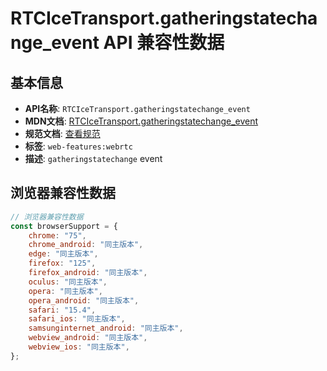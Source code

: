 # RTCIceTransport.gatheringstatechange_event API 兼容性数据

## 基本信息

- **API名称**: `RTCIceTransport.gatheringstatechange_event`
- **MDN文档**: [RTCIceTransport.gatheringstatechange_event](https://developer.mozilla.org/docs/Web/API/RTCIceTransport/gatheringstatechange_event)
- **规范文档**: [查看规范](https://w3c.github.io/webrtc-pc/#event-icetransport-gatheringstatechange,https://w3c.github.io/webrtc-pc/#dom-rtcicetransport-ongatheringstatechange)
- **标签**: `web-features:webrtc`
- **描述**: `gatheringstatechange` event

## 浏览器兼容性数据

```javascript
// 浏览器兼容性数据
const browserSupport = {
    chrome: "75",
    chrome_android: "同主版本",
    edge: "同主版本",
    firefox: "125",
    firefox_android: "同主版本",
    oculus: "同主版本",
    opera: "同主版本",
    opera_android: "同主版本",
    safari: "15.4",
    safari_ios: "同主版本",
    samsunginternet_android: "同主版本",
    webview_android: "同主版本",
    webview_ios: "同主版本",
};

```

